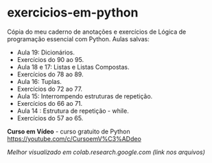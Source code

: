 # exercicios-em-python
Cópia do meu caderno de anotações e exercícios de Lógica de programação essencial com Python.
Aulas salvas:

 - Aula 19: Dicionários.
 - Exercícios do 90 ao 95.
 - Aula 18 e 17: Listas e Listas Compostas.
 - Exercícios do 78 ao 89.
 - Aula 16: Tuplas.
 - Exercícios do 72 ao 77.
 - Aula 15: Interrompendo estruturas de repetição.
 - Exercícios do 66 ao 71.
 - Aula 14 : Estrutura de repetição - while.
 - Exercícios do 57 ao 65.

**Curso em Vídeo** - curso gratuito de Python
https://youtube.com/c/CursoemV%C3%ADdeo

*Melhor visualizado em colab.research.google.com
(link nos arquivos)*
